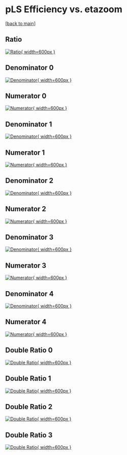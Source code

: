 # pLS Efficiency vs. etazoom

[[back to main](./)]



## Ratio

[![Ratio](../mtv/var/pLS_base_11_1_eff_etazoom.png){ width=600px }](../mtv/var/pLS_base_11_1_eff_etazoom.pdf)

## Denominator 0

[![Denominator](../mtv/den/pLS_base_11_1_eff_etazoom_den0.png){ width=600px }](../mtv/den/pLS_base_11_1_eff_etazoom_den0.pdf)

## Numerator 0

[![Numerator](../mtv/num/pLS_base_11_1_eff_etazoom_num0.png){ width=600px }](../mtv/num/pLS_base_11_1_eff_etazoom_num0.pdf)

## Denominator 1

[![Denominator](../mtv/den/pLS_base_11_1_eff_etazoom_den1.png){ width=600px }](../mtv/den/pLS_base_11_1_eff_etazoom_den1.pdf)

## Numerator 1

[![Numerator](../mtv/num/pLS_base_11_1_eff_etazoom_num1.png){ width=600px }](../mtv/num/pLS_base_11_1_eff_etazoom_num1.pdf)

## Denominator 2

[![Denominator](../mtv/den/pLS_base_11_1_eff_etazoom_den2.png){ width=600px }](../mtv/den/pLS_base_11_1_eff_etazoom_den2.pdf)

## Numerator 2

[![Numerator](../mtv/num/pLS_base_11_1_eff_etazoom_num2.png){ width=600px }](../mtv/num/pLS_base_11_1_eff_etazoom_num2.pdf)

## Denominator 3

[![Denominator](../mtv/den/pLS_base_11_1_eff_etazoom_den3.png){ width=600px }](../mtv/den/pLS_base_11_1_eff_etazoom_den3.pdf)

## Numerator 3

[![Numerator](../mtv/num/pLS_base_11_1_eff_etazoom_num3.png){ width=600px }](../mtv/num/pLS_base_11_1_eff_etazoom_num3.pdf)

## Denominator 4

[![Denominator](../mtv/den/pLS_base_11_1_eff_etazoom_den4.png){ width=600px }](../mtv/den/pLS_base_11_1_eff_etazoom_den4.pdf)

## Numerator 4

[![Numerator](../mtv/num/pLS_base_11_1_eff_etazoom_num4.png){ width=600px }](../mtv/num/pLS_base_11_1_eff_etazoom_num4.pdf)

## Double Ratio 0

[![Double Ratio](../mtv/ratio/pLS_base_11_1_eff_etazoom_ratio0.png){ width=600px }](../mtv/ratio/pLS_base_11_1_eff_etazoom_ratio0.pdf)

## Double Ratio 1

[![Double Ratio](../mtv/ratio/pLS_base_11_1_eff_etazoom_ratio1.png){ width=600px }](../mtv/ratio/pLS_base_11_1_eff_etazoom_ratio1.pdf)

## Double Ratio 2

[![Double Ratio](../mtv/ratio/pLS_base_11_1_eff_etazoom_ratio2.png){ width=600px }](../mtv/ratio/pLS_base_11_1_eff_etazoom_ratio2.pdf)

## Double Ratio 3

[![Double Ratio](../mtv/ratio/pLS_base_11_1_eff_etazoom_ratio3.png){ width=600px }](../mtv/ratio/pLS_base_11_1_eff_etazoom_ratio3.pdf)

